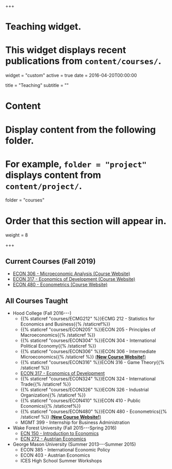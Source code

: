 +++
# Teaching widget.
# This widget displays recent publications from `content/courses/`.
widget = "custom"
active = true
date = 2016-04-20T00:00:00

title = "Teaching"
subtitle = ""

# Content
# Display content from the following folder.
# For example, `folder = "project"` displays content from `content/project/`.
folder = "courses"

# Order that this section will appear in.
weight = 8

+++

## Current Courses (Fall 2019)
* [ECON 306 - Microeconomic Analysis (Course Website)](http://microf19.classes.ryansafner.com)
* [ECON 317 - Economics of Development (Course Website)](http://devf19.classes.ryansafner.com)
* [ECON 480 - Econometrics (Course Website)](http://metricsf19.classes.ryansafner.com)

## All Courses Taught
* Hood College (Fall 2016---)
  - {{% staticref "courses/ECMG212" %}}ECMG 212 - Statistics for Economics and Business{{% /staticref%}}
  - {{% staticref "courses/ECON205" %}}ECON 205 - Principles of Macroeconomics{{% /staticref %}}
  - {{% staticref "courses/ECON304" %}}ECON 304 - International Political Economy{{% /staticref %}}
  - {{% staticref "courses/ECON306" %}}ECON 306 - Intermediate Microeconomics{{% /staticref %}} [(**New Course Website!**)](http://microf19.classes.ryansafner.com)
  - {{% staticref "courses/ECON316" %}}ECON 316 - Game Theory{{% /staticref %}}
  - [ECON 317 - Economics of Development](developmentf19.classes.ryansafner.com)
  - {{% staticref "courses/ECON324" %}}ECON 324 - International Trade{{% /staticref %}}
  - {{% staticref "courses/ECON326" %}}ECON 326 - Industrial Organization{{% /staticref %}}
  - {{% staticref "courses/ECON410" %}}ECON 410 - Public Economics{{% /staticref%}}
  - {{% staticref "courses/ECON480" %}}ECON 480 - Econometrics{{% /staticref %}} [(**New Course Website!**)](http://metricsf19.classes.ryansafner.com)
  - MGMT 399 - Internship for Business Administration 
* Wake Forest University (Fall 2015---Spring 2016)
  - [ECN 150 - Introduction to Economics](https://www.dropbox.com/s/w03rizmeov387tb/ECN_150C_Syllabus_Safner.pdf?dl=0)
  - [ECN 272 - Austrian Economics](https://www.dropbox.com/s/f1ddw84rggv7zod/Austrian_Economics_Syllabus.pdf?dl=0)
* George Mason University (Summer 2013---Summer 2015)
  - ECON 385 - International Economic Policy
  - ECON 403 - Austrian Economics
  - ICES High School Summer Workshops 

